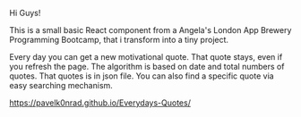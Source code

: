 Hi Guys!

This is a small basic React component from a Angela's London App Brewery Programming Bootcamp, that i transform into a tiny project.

Every day you can get a new motivational quote. That quote stays, even if you refresh the page. The algorithm is based on date and total numbers of quotes. That quotes is in json file. You can also find a specific quote via easy searching mechanism.

https://pavelk0nrad.github.io/Everydays-Quotes/
